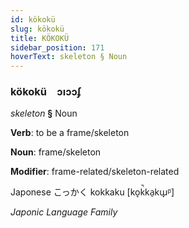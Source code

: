 ```yaml
---
id: kökokü
slug: kökokü
title: KÖKOKÜ
sidebar_position: 171
hoverText: skeleton § Noun
---
```


### kökokü&emsp;<span kind="abugida">ɔıɔɔʄ</span>

*skeleton* **§** Noun

**Verb**: to be a frame/skeleton

**Noun**: frame/skeleton

**Modifier**: frame-related/skeleton-related

Japonese こっかく kokkaku [ko̞k̚ka̠kɯ̟ᵝ]

*Japonic Language Family*